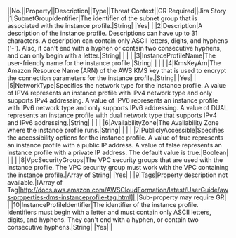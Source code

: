 ||No.||Property||Description||Type||Threat Context||GR Required||Jira Story
|1|SubnetGroupIdentifier|The identifier of the subnet group that is associated with the instance profile.|String| |Yes| |
|2|Description|A description of the instance profile. Descriptions can have up to 31 characters.  A description can contain only ASCII letters, digits, and hyphens ('-'). Also, it can't  end with a hyphen or contain two consecutive hyphens, and can only begin with a letter.|String| | | |
|3|InstanceProfileName|The user-friendly name for the instance profile.|String| | | |
|4|KmsKeyArn|The Amazon Resource Name (ARN) of the AWS KMS key that is used to encrypt  the connection parameters for the instance profile.|String| |Yes| |
|5|NetworkType|Specifies the network type for the instance profile. A value of IPV4  represents an instance profile with IPv4 network type and only supports IPv4 addressing.  A value of IPV6 represents an instance profile with IPv6 network type  and only supports IPv6 addressing. A value of DUAL represents an instance  profile with dual network type that supports IPv4 and IPv6 addressing.|String| | | |
|6|AvailabilityZone|The Availability Zone where the instance profile runs.|String| | | |
|7|PubliclyAccessible|Specifies the accessibility options for the instance profile. A value of true represents an instance profile with a public IP address. A value of false represents an instance profile with a private IP address. The default value is true.|Boolean| | | |
|8|VpcSecurityGroups|The VPC security groups that are used with the instance profile.  The VPC security group must work with the VPC containing the instance profile.|Array of String| |Yes| |
|9|Tags|Property description not available.|[Array of Tag|http://docs.aws.amazon.com/AWSCloudFormation/latest/UserGuide/aws-properties-dms-instanceprofile-tag.html]| |Sub-property may require GR| |
|10|InstanceProfileIdentifier|The identifier of the instance profile. Identifiers must begin with a letter  and must contain only ASCII letters, digits, and hyphens. They can't end with  a hyphen, or contain two consecutive hyphens.|String| |Yes| |
